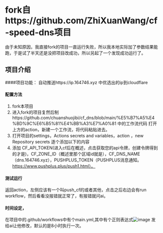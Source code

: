 # fork自https://github.com/ZhiXuanWang/cf-speed-dns项目
由于未知原因，我直接fork的项目一直运行失败，所以我本地实际加了参数结果能跑，于是试了半天还是没把项目改成功，所以另起了一个发现成功运行了。
## 项目介绍
####项目功能：
自动推送https://ip.164746.xyz 中优选出的ip到cloudflare
#### 配置方法
1. fork本项目
2. 进入fork的项目复然后制https://github.com/chuanshuojibi/cf_dns/blob/main/%E5%B7%A5%E4%BD%9C%E6%B5%81%E4%BB%A3%E7%A0%81 中的工作流代码
   打开上方的action，新建一个工作流，将代码粘贴进去。
3. 打开项目的settings，Actions secrets and variables，action  ，new  Repository secrets 逐个添加以下的内容
4. 添加 CF_API_TOKEN(进入cf后在概述，点击获取您的api令牌，创建令牌得到的才是)，CF_ZONE_ID（概述里那个区域id就是），CF_DNS_NAME（dns.164746.xyz），PUSHPLUS_TOKEN（PUSHPLUS消息通知。https://www.pushplus.plus/push1.html）。
#### 测试运行
返回action，左侧应该有一个叫push_cf的或者其他，点击之后右边会有run workflow，然后看看没报错就正常了，有报错就问ai。

#### 时间设定，
在项目中的.github/workflows中有个main.yml,其中有个正则表达式![image](https://github.com/chuanshuojibi/cf_dns/assets/106017459/761d392b-f8ee-4005-81b3-a8635ead234b)
发给ai让他修改，默认的是8小时执行一次。
